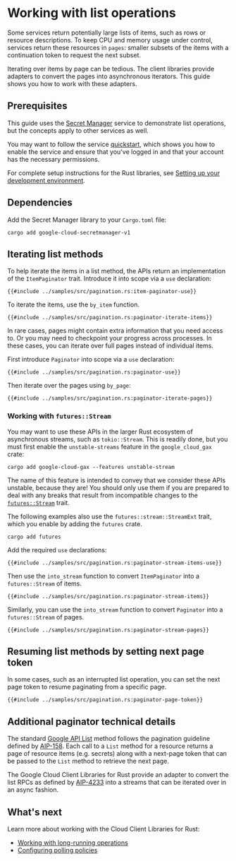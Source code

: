<!-- 
Copyright 2025 Google LLC

Licensed under the Apache License, Version 2.0 (the "License");
you may not use this file except in compliance with the License.
You may obtain a copy of the License at

    https://www.apache.org/licenses/LICENSE-2.0

Unless required by applicable law or agreed to in writing, software
distributed under the License is distributed on an "AS IS" BASIS,
WITHOUT WARRANTIES OR CONDITIONS OF ANY KIND, either express or implied.
See the License for the specific language governing permissions and
limitations under the License.
-->

# Working with list operations

Some services return potentially large lists of items, such as rows or resource
descriptions. To keep CPU and memory usage under control, services return these
resources in `pages`: smaller subsets of the items with a continuation token to
request the next subset.

Iterating over items by page can be tedious. The client libraries provide
adapters to convert the pages into asynchronous iterators. This guide shows you
how to work with these adapters.

## Prerequisites

This guide uses the [Secret Manager] service to demonstrate list operations, but
the concepts apply to other services as well.

You may want to follow the service [quickstart], which shows you how to enable
the service and ensure that you've logged in and that your account has the
necessary permissions.

For complete setup instructions for the Rust libraries, see
[Setting up your development environment].

## Dependencies

Add the Secret Manager library to your `Cargo.toml` file:

```shell
cargo add google-cloud-secretmanager-v1
```

## Iterating list methods

To help iterate the items in a list method, the APIs return an implementation of
the `ItemPaginator` trait. Introduce it into scope via a `use` declaration:

```rust,ignore
{{#include ../samples/src/pagination.rs:item-paginator-use}}
```

To iterate the items, use the `by_item` function.

```rust,ignore
{{#include ../samples/src/pagination.rs:paginator-iterate-items}}
```

In rare cases, pages might contain extra information that you need access to. Or
you may need to checkpoint your progress across processes. In these cases, you
can iterate over full pages instead of individual items.

First introduce `Paginator` into scope via a `use` declaration:

```rust,ignore
{{#include ../samples/src/pagination.rs:paginator-use}}
```

Then iterate over the pages using `by_page`:

```rust,ignore
{{#include ../samples/src/pagination.rs:paginator-iterate-pages}}
```

### Working with `futures::Stream`

You may want to use these APIs in the larger Rust ecosystem of asynchronous
streams, such as `tokio::Stream`. This is readily done, but you must first
enable the `unstable-streams` feature in the `google_cloud_gax` crate:

```shell
cargo add google-cloud-gax --features unstable-stream
```

The name of this feature is intended to convey that we consider these APIs
unstable, because they are! You should only use them if you are prepared to deal
with any breaks that result from incompatible changes to the
[`futures::Stream`][future-stub] trait.

The following examples also use the `futures::stream::StreamExt` trait, which
you enable by adding the `futures` crate.

```shell
cargo add futures
```

Add the required `use` declarations:

```rust,ignore
{{#include ../samples/src/pagination.rs:paginator-stream-items-use}}
```

Then use the `into_stream` function to convert `ItemPaginator` into a
`futures::Stream` of items.

```rust,ignore
{{#include ../samples/src/pagination.rs:paginator-stream-items}}
```

Similarly, you can use the `into_stream` function to convert `Paginator` into a
`futures::Stream` of pages.

```rust,ignore
{{#include ../samples/src/pagination.rs:paginator-stream-pages}}
```

## Resuming list methods by setting next page token

In some cases, such as an interrupted list operation, you can set the next page
token to resume paginating from a specific page.

```rust,ignore
{{#include ../samples/src/pagination.rs:paginator-page-token}}
```

## Additional paginator technical details

The standard [Google API List] method follows the pagination guideline defined
by [AIP-158]. Each call to a `List` method for a resource returns a page of
resource items (e.g. secrets) along with a next-page token that can be passed to
the `List` method to retrieve the next page.

The Google Cloud Client Libraries for Rust provide an adapter to convert the
list RPCs as defined by [AIP-4233] into a streams that can be iterated over in
an async fashion.

## What's next

Learn more about working with the Cloud Client Libraries for Rust:

- [Working with long-running operations]
- [Configuring polling policies]

[aip-158]: https://google.aip.dev/158
[aip-4233]: https://google.aip.dev/client-libraries/4233
[configuring polling policies]: configuring_polling_policies.md
[future-stub]: https://docs.rs/futures/latest/futures/stream/
[google api list]: https://google.aip.dev/132
[quickstart]: https://cloud.google.com/secret-manager/docs/quickstart
[secret manager]: https://cloud.google.com/secret-manager
[setting up your development environment]: setting_up_your_development_environment.md
[working with long-running operations]: working_with_long_running_operations.md
